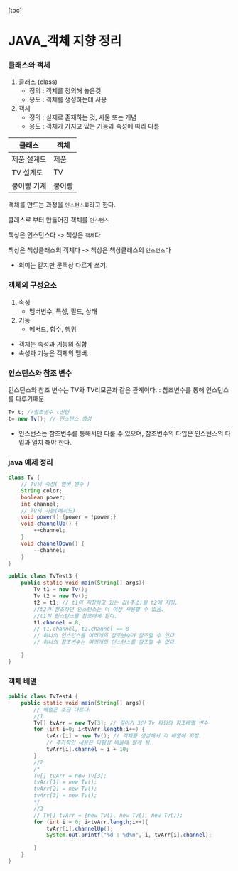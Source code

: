 [toc]



# JAVA_객체 지향 정리

### 클래스와 객체

1. 클래스 (class)
   - 정의 : 객체를 정의해 놓은것
   - 용도 : 객체를 생성하는데 사용
2. 객체
   - 정의 : 실제로 존재하는 것, 사물 또는 개념
   - 용도 : 객체가 가지고 있는 기능과 속성에 따라 다름

| 클래스      | 객체   |
| ----------- | ------ |
| 제품 설계도 | 제품   |
| TV 설계도   | TV     |
| 붕어빵 기계 | 붕어빵 |

객체를 만드는 과정을 `인스턴스화`라고 한다.

클래스로 부터 만들어진 객체를 `인스턴스`



책상은 인스턴스다 -> 책상은 `객체`다

책상은 책상클래스의 객체다 -> 책상은 책상클래스의 `인스턴스`다

- 의미는 같지만 문맥상 다르게 쓰기.

### 객체의 구성요소

1. 속성
   - 멤버변수, 특성, 필드, 상태
2. 기능
   - 메서드, 함수, 행위

- 객체는 속성과 기능의 집합
- 속성과 기능은 객체의 멤버.

 

### 인스턴스와 참조 변수

인스턴스와 참조 변수는 TV와 TV리모콘과 같은 관계이다. : 참조변수를 통해 인스턴스를 다루기때문

```java
Tv t; //참조변수 t선언
t= new Tv(); // 인스턴스 생성
```

- 인스턴스는 참조변수를 통해서만 다룰 수 있으며, 참조변수의 타입은 인스턴스의 타입과 일치 해야 한다. 



### java 예제 정리

```java
class Tv {
    // Tv의 속성( 멤버 변수 )
    String color;
    boolean power;
    int channel;
    // Tv의 기능(메서드)
    void power() {power = !power;}
    void channelUp() {
        ++channel;
    }
    void channelDown() {
        --channel;
    }
}
```

```java
public class TvTest3 {
    public static void main(String[] args){
        Tv t1 = new Tv();
        Tv t2 = new Tv();
        t2 = t1; // t1이 저장하고 있는 값(주소)을 t2에 저장.
        //t2가 참조하던 인스턴스는 더 이상 사용할 수 없음.
        //t1의 인스턴스를 참조하게 된다.
        t1.channel = 8;
		// t1.channel, t2.channel == 8
        // 하나의 인스턴스를 여러개의 참조변수가 참조할 수 있다
        // 하나의 참조변수는 여러개의 인스턴스를 참조할 수 없다.

    }
}
```



### 객체 배열

```java
public class TvTest4 {
    public static void main(String[] args){
        // 배열은 조금 다르다.
        //1
        Tv[] tvArr = new Tv[3]; // 길이가 3인 Tv 타입의 참조배열 변수
        for (int i=0; i<tvArr.length;i++) {
            tvArr[i] = new Tv(); // 객체를 생성해서 각 배열에 저장.
            // 추가적인 내용은 다형성 배울때 알게 됨.
            tvArr[i].channel = i + 10;
        }
        //2
        /*
        Tv[] tvArr = new Tv[3];
        tvArr[1] = new Tv();
        tvArr[2] = new Tv();
        tvArr[3] = new Tv();
        */
        //3
        // Tv[] tvArr = {new Tv(), new Tv(), new Tv()};
        for (int i = 0; i<tvArr.length;i++){
            tvArr[i].channelUp();
            System.out.printf("%d : %d%n", i, tvArr[i].channel);

        }
    }
}

```

